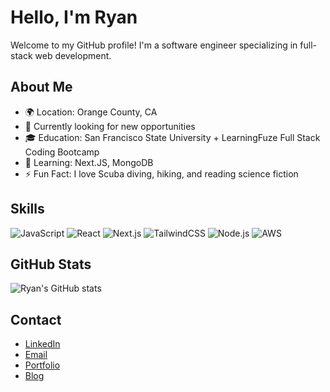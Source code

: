 # Hello, I'm Ryan

Welcome to my GitHub profile! I'm a software engineer specializing in full-stack web development.

## About Me

- 🌍 Location: Orange County, CA
- 💼 Currently looking for new opportunities
- 🎓 Education: San Francisco State University + LearningFuze Full Stack Coding Bootcamp
- 🌱 Learning: Next.JS, MongoDB
- ⚡ Fun Fact: I love Scuba diving, hiking, and reading science fiction

## Skills

![JavaScript](https://img.shields.io/badge/JavaScript-F7DF1E?style=for-the-badge&logo=javascript&logoColor=black)
![React](https://img.shields.io/badge/React-20232A?style=for-the-badge&logo=react&logoColor=61DAFB)
![Next.js](https://img.shields.io/badge/Next.js-000000?style=for-the-badge&logo=nextdotjs&logoColor=white)
![TailwindCSS](https://img.shields.io/badge/Tailwind_CSS-38B2AC?style=for-the-badge&logo=tailwind-css&logoColor=white)
![Node.js](https://img.shields.io/badge/Node.js-339933?style=for-the-badge&logo=nodedotjs&logoColor=white)
![AWS](https://img.shields.io/badge/Amazon_AWS-232F3E?style=for-the-badge&logo=amazon-aws&logoColor=white)

## GitHub Stats

![Ryan's GitHub stats](https://github-readme-stats.vercel.app/api?username=ryan-griego&show_icons=true&theme=radical)

## Contact

- [LinkedIn]([https://www.linkedin.com/in/yourprofile/](https://www.linkedin.com/in/ryan-griego-2134a340/))
- [Email](mailto:ryangriego@gmail.com)
- [Portfolio](https://ryangriego.com/)
- [Blog](https://ryangriego.com/blog)

